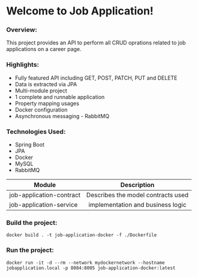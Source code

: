 # Welcome to Job Application!

### **Overview:**

This project provides an API to perform all CRUD oprations related to job applications on a career page.

### **Highlights:**

- Fully featured API including GET, POST, PATCH, PUT and DELETE
- Data is extracted via JPA
- Multi-module project
- 1 complete and runnable application
- Property mapping usages
- Docker configuration
- Asynchronous messaging - RabbitMQ



### **Technologies Used:**

- Spring Boot
- JPA
- Docker
- MySQL
- RabbitMQ




| **Module**                |  **Description**                    |
| ----------------------    |:-----------------------------------:| 
| job-application-contract  |  Describes the model contracts used |  
| job-application-service   | implementation and business logic   |                                   


### **Build the project:**

```docker build . -t job-application-docker -f ./Dockerfile```

### **Run the project:**

```docker run -it -d --rm --network mydockernetwork --hostname jobapplication.local -p 8084:8005 job-application-docker:latest```


